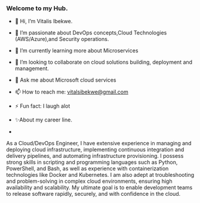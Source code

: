 ### Welcome to my Hub.
- 👋 Hi, I’m Vitalis Ibekwe.
- 🔭 I’m passionate about DevOps concepts,Cloud Technologies (AWS/Azure),and Security operations. 
- 🌱 I’m currently learning more about Microservices
- 👯 I’m looking to collaborate on cloud solutions building, deployment and management.
- 💬 Ask me about Microsoft cloud services
- 📫 How to reach me: vitalsibekwe@gmail.com
- ⚡ Fun fact: I laugh alot

- ✨About my career line.
- 
As a Cloud/DevOps Engineer, I have extensive experience in managing and deploying cloud infrastructure, implementing continuous integration and delivery pipelines, and automating infrastructure provisioning. I possess strong skills in scripting and programming languages such as Python, PowerShell, and Bash, as well as experience with containerization technologies like Docker and Kubernetes. I am also adept at troubleshooting and problem-solving in complex cloud environments, ensuring high availability and scalability. My ultimate goal is to enable development teams to release software rapidly, securely, and with confidence in the cloud.

<!--
**Vitanet-tech/Vitanet-tech** is a ✨ _special_ ✨ repository because its `README.md` (this file) appears on your GitHub profile.

Here are some ideas to get you started:


-->


